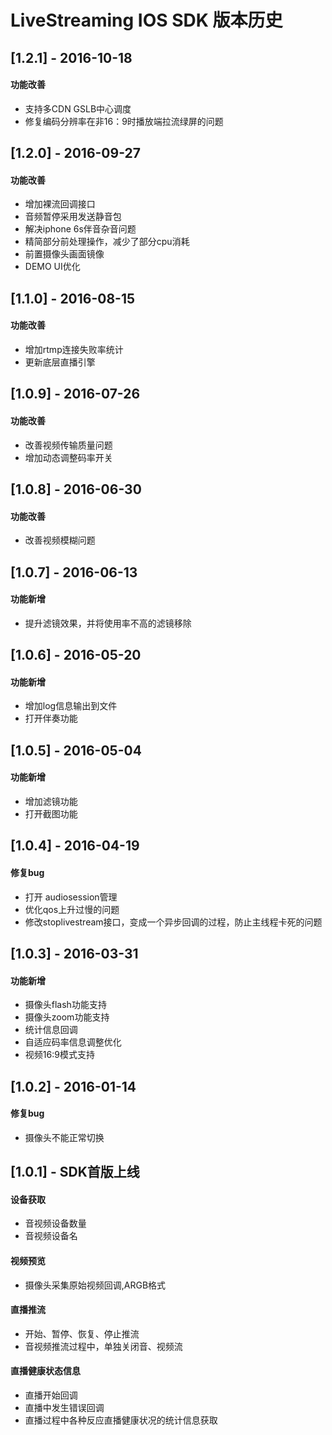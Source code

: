 # LiveStreaming IOS SDK 版本历史

## [1.2.1] - 2016-10-18
#### 功能改善
* 支持多CDN GSLB中心调度
* 修复编码分辨率在非16：9时播放端拉流绿屏的问题


## [1.2.0] - 2016-09-27
#### 功能改善
* 增加裸流回调接口
* 音频暂停采用发送静音包
* 解决iphone 6s伴音杂音问题
* 精简部分前处理操作，减少了部分cpu消耗
* 前置摄像头画面镜像
* DEMO UI优化

## [1.1.0] - 2016-08-15
#### 功能改善
* 增加rtmp连接失败率统计
* 更新底层直播引擎

## [1.0.9] - 2016-07-26
#### 功能改善
* 改善视频传输质量问题
* 增加动态调整码率开关

## [1.0.8] - 2016-06-30
#### 功能改善
* 改善视频模糊问题

## [1.0.7] - 2016-06-13
#### 功能新增
* 提升滤镜效果，并将使用率不高的滤镜移除

## [1.0.6] - 2016-05-20
#### 功能新增
* 增加log信息输出到文件
* 打开伴奏功能

## [1.0.5] - 2016-05-04
#### 功能新增
* 增加滤镜功能
* 打开截图功能

## [1.0.4] - 2016-04-19
#### 修复bug
* 打开 audiosession管理
* 优化qos上升过慢的问题
* 修改stoplivestream接口，变成一个异步回调的过程，防止主线程卡死的问题

## [1.0.3] - 2016-03-31
#### 功能新增
* 摄像头flash功能支持
* 摄像头zoom功能支持 
* 统计信息回调
* 自适应码率信息调整优化
* 视频16:9模式支持


## [1.0.2] - 2016-01-14
#### 修复bug
* 摄像头不能正常切换

## [1.0.1] - SDK首版上线
#### 设备获取
* 音视频设备数量
* 音视频设备名

#### 视频预览
* 摄像头采集原始视频回调,ARGB格式



#### 直播推流
* 开始、暂停、恢复、停止推流
* 音视频推流过程中，单独关闭音、视频流



#### 直播健康状态信息

* 直播开始回调
* 直播中发生错误回调
* 直播过程中各种反应直播健康状况的统计信息获取
